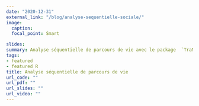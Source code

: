 ```yaml
---
date: "2020-12-31"
external_link: "/blog/analyse-sequentielle-sociale/"
image:
  caption: 
  focal_point: Smart

slides:  
summary: Analyse séquentielle de parcours de vie avec le package  `TraMineR`.
tags:
- featured
- featured R
title: Analyse séquentielle de parcours de vie
url_code: ""
url_pdf: ""
url_slides: ""
url_video: ""
---
```



